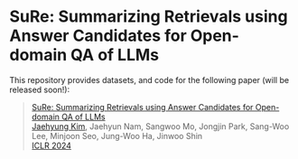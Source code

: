 # SuRe: Summarizing Retrievals using Answer Candidates for Open-domain QA of LLMs

This repository provides datasets, and code for the following paper (will be released soon!):

> [SuRe: Summarizing Retrievals using Answer Candidates for Open-domain QA of LLMs](https://openreview.net/forum?id=w4DW6qkRmt) <br>
> [Jaehyung Kim](https://sites.google.com/view/jaehyungkim), Jaehyun Nam, Sangwoo Mo, Jongjin Park, Sang-Woo Lee, Minjoon Seo, Jung-Woo Ha, Jinwoo Shin <br>
> [ICLR 2024](https://iclr.cc/) <br>
